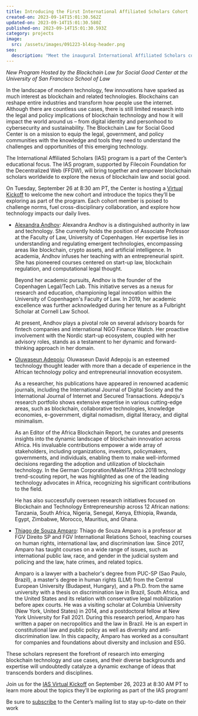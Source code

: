 ```yaml
---
title: Introducing the First International Affiliated Scholars Cohort
created-on: 2023-09-14T15:01:30.562Z
updated-on: 2023-09-14T15:01:30.580Z
published-on: 2023-09-14T15:01:30.593Z
category: projects
image:
  src: /assets/images/091223-bl4sg-header.png
seo:
  description: "Meet the inaugural International Affiliated Scholars cohort at USF's Blockchain Law for Social Good Center, exploring legal and policy implications of blockchain technology."
---
```


*New Program Hosted by the Blockchain Law for Social Good Center at the University of San Francisco School of Law* 

In the landscape of modern technology, few innovations have sparked as much interest as blockchain and related technologies. Blockchains can reshape entire industries and transform how people use the internet. Although there are countless use cases, there is still limited research into the legal and policy implications of blockchain technology and how it will impact the world around us – from digital identity and personhood to cybersecurity and sustainability. The Blockchain Law for Social Good Center is on a mission to equip the legal, government, and policy communities with the knowledge and tools they need to understand the challenges and opportunities of this emerging technology.    

The International Affiliated Scholars (IAS) program is a part of the Center’s educational focus. The IAS program, supported by Filecoin Foundation for the Decentralized Web (FFDW), will bring together and empower blockchain scholars worldwide to explore the nexus of blockchain law and social good. 

On Tuesday, September 26 at 8:30 am PT, the Center is hosting a [Virtual Kickoff](https://usfca.zoom.us/webinar/register/WN_M02vHZwAT4y_sHXC6Yzqaw) to welcome the new cohort and introduce the topics they’ll be exploring as part of the program. Each cohort member is poised to challenge norms, fuel cross-disciplinary collaboration, and explore how technology impacts our daily lives. 

- [Alexandra Andhov](https://www.linkedin.com/in/dr-alexandra-andhov-b1502423/?originalSubdomain=dk): Alexandra Andhov is a distinguished authority in law and technology. She currently holds the position of Associate Professor at the Faculty of Law, University of Copenhagen. Her expertise lies in understanding and regulating emergent technologies, encompassing areas like blockchain, crypto assets, and artificial intelligence. In academia, Andhov infuses her teaching with an entrepreneurial spirit. She has pioneered courses centered on start-up law, blockchain regulation, and computational legal thought. 

  Beyond her academic pursuits, Andhov is the founder of the Copenhagen Legal/Tech Lab. This initiative serves as a nexus for research and education, championing legal innovation within the University of Copenhagen's Faculty of Law. In 2019, her academic excellence was further acknowledged during her tenure as a Fulbright Scholar at Cornell Law School.  

  At present, Andhov plays a pivotal role on several advisory boards for fintech companies and international NGO Finance Watch. Her proactive involvement with the Nordic start-up ecosystem, coupled with her advisory roles, stands as a testament to her dynamic and forward-thinking approach in her domain.

- [Oluwaseun Adepoju](https://www.linkedin.com/in/davidadepoju/?originalSubdomain=rw): Oluwaseun David Adepoju is an esteemed technology thought leader with more than a decade of experience in the African technology policy and entrepreneurial innovation ecosystem.

  As a researcher, his publications have appeared in renowned academic journals, including the International Journal of Digital Society and the International Journal of Internet and Secured Transactions. Adepoju's research portfolio shows extensive expertise in various cutting-edge areas, such as blockchain, collaborative technologies, knowledge economies, e-government, digital nomadism, digital literacy, and digital minimalism. 

  As an Editor of the Africa Blockchain Report, he curates and presents insights into the dynamic landscape of blockchain innovation across Africa. His invaluable contributions empower a wide array of stakeholders, including organizations, investors, policymakers, governments, and individuals, enabling them to make well-informed decisions regarding the adoption and utilization of blockchain technology. In the German Corporation/MakeITAfrica 2018 technology trend-scouting report, he was highlighted as one of the leading technology advocates in Africa, recognizing his significant contributions to the field.

  He has also successfully overseen research initiatives focused on Blockchain and Technology Entrepreneurship across 12 African nations: Tanzania, South Africa, Nigeria, Senegal, Kenya, Ethiopia, Rwanda, Egypt, Zimbabwe, Morocco, Mauritius, and Ghana.

- [Thiago de Souza Amparo](https://www.linkedin.com/in/thiago-amparo2019/): Thiago de Souza Amparo is a professor at FGV Direito SP and FGV International Relations School, teaching courses on human rights, international law, and discrimination law. Since 2017, Amparo has taught courses on a wide range of issues, such as international public law, race, and gender in the judicial system and policing and the law, hate crimes, and related topics. 

  Amparo is a lawyer with a bachelor's degree from PUC-SP (Sao Paulo, Brazil), a master's degree in human rights (LLM) from the Central European University (Budapest, Hungary), and a Ph.D. from the same university with a thesis on discrimination law in Brazil, South Africa, and the United States and its relation with conservative legal mobilization before apex courts. He was a visiting scholar at Columbia University (New York, United States) in 2014, and a postdoctoral fellow at New York University for Fall 2021. During this research period, Amparo has written a paper on necropolitics and the law in Brazil. He is an expert in constitutional law and public policy as well as diversity and anti-discrimination law. In this capacity, Amparo has worked as a consultant for companies and foundations about diversity and inclusion and ESG.

These scholars represent the forefront of research into emerging blockchain technology and use cases, and their diverse backgrounds and expertise will undoubtedly catalyze a dynamic exchange of ideas that transcends borders and disciplines.

Join us for the [IAS Virtual Kickoff](https://usfca.zoom.us/webinar/register/WN_M02vHZwAT4y_sHXC6Yzqaw) on September 26, 2023 at 8:30 AM PT to learn more about the topics they’ll be exploring as part of the IAS program! 

Be sure to [subscribe](https://www.blockchainlawsg.org/) to the Center’s mailing list to stay up-to-date on their work
